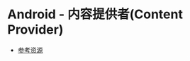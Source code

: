 # Android - 内容提供者(Content Provider)

- [参考资源](https://www.runoob.com/android/android-content-providers.html)
